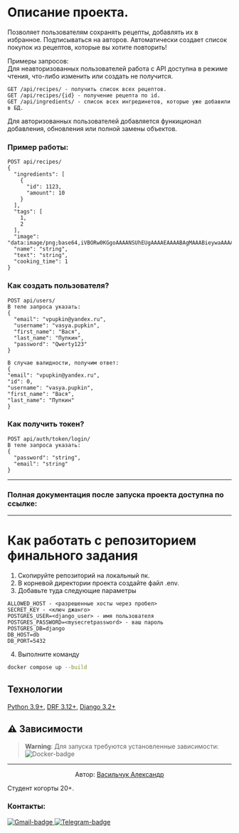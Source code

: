 # Описание проекта.
Позволяет пользователям сохранять рецепты, добавлять их в избранное. Подписываться на авторов. Автоматически создает список покупок из рецептов, которые вы хотите повторить!

Примеры запросов:  
Для неавторизованных пользователей работа с API доступна в режиме чтения, что-либо изменить или создать не получится.

```
GET /api/recipes/ - получить список всех рецептов.
GET /api/recipes/{id} - получение рецепта по id.
GET /api/ingredients/ - список всех ингрединетов, которые уже добавили в БД.
```

Для авторизованных пользователей добавляется функиционал добавления, обновления или полной замены объектов.

### Пример работы:

```
POST api/recipes/
{
  "ingredients": [
    {
      "id": 1123,
      "amount": 10
    }
  ],
  "tags": [
    1,
    2
  ],
  "image": "data:image/png;base64,iVBORw0KGgoAAAANSUhEUgAAAAEAAAABAgMAAABieywaAAAACVBMVEUAAAD///9fX1/S0ecCAAAACXBIWXMAAA7EAAAOxAGVKw4bAAAACklEQVQImWNoAAAAggCByxOyYQAAAABJRU5ErkJggg==",
  "name": "string",
  "text": "string",
  "cooking_time": 1
}

```

### Как создать пользователя?

```
POST api/users/
В теле запроса указать:
{
  "email": "vpupkin@yandex.ru",
  "username": "vasya.pupkin",
  "first_name": "Вася",
  "last_name": "Пупкин",
  "password": "Qwerty123"
}

В случае валидности, получим ответ:
{
"email": "vpupkin@yandex.ru",
"id": 0,
"username": "vasya.pupkin",
"first_name": "Вася",
"last_name": "Пупкин"
}

```

### Как получить токен?

```
POST api/auth/token/login/
В теле запроса указать:
{
  "password": "string",
  "email": "string"
}
```

---
### Полная документация после запуска проекта доступна по ссылке:

___

# Как работать с репозиторием финального задания
1. Скопируйте репозиторий на локальный пк.
2. В корневой директории проекта создайте файл .env. 
3. Добавьте туда следующие параметры

```
ALLOWED_HOST - <разрешенные хосты через пробел>
SECRET_KEY - <ключ джанго>
POSTGRES_USER=<django_user> - имя пользователя
POSTGRES_PASSWORD=<mysecretpassword> - ваш пароль
POSTGRES_DB=django
DB_HOST=db
DB_PORT=5432
```

4. Выполните команду

```bash
docker compose up --build
```
## Технологии

[Python 3.9+][Python-url], [DRF 3.12+][Django-url], [Django 3.2+][Django-url]

## ⚠ Зависимости

> **Warning**:
> Для запуска требуются установленные зависимости:  
> ![Docker-badge]

---

<p style="text-align: center">
Автор:
<a href=" https://github.com/AlexandrVasilchuk">Васильчук Александр</a>
</p>

Студент когорты 20+.

### Контакты:

<a href="mailto:alexandrvsko@gmail.com">![Gmail-badge] <a/>
<a href="https://t.me/vsko_ico">![Telegram-badge] <a/>

[Gmail-badge]: https://img.shields.io/badge/Gmail-D14836?style=for-the-badge&logo=gmail&logoColor=white
[Telegram-badge]: https://img.shields.io/badge/Telegram-2CA5E0?style=for-the-badge&logo=telegram&logoColor=white
[Python-url]: https://www.python.org/
[Django-url]: https://www.djangoproject.com/download/
[DRF-url]: https://pypi.org/project/djangorestframework/
[Docker-badge]: https://img.shields.io/badge/Docker-CI%2FCD-blue
[Docker-url]: https://www.docker.com/products/docker-desktop/
